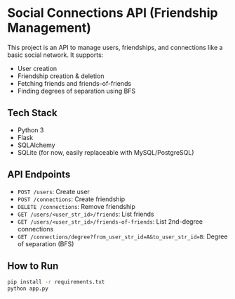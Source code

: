 # Social Connections API (Friendship Management)

This project is an API to manage users, friendships, and connections like a basic social network. It supports:

- User creation
- Friendship creation & deletion
- Fetching friends and friends-of-friends
- Finding degrees of separation using BFS

## Tech Stack

- Python 3
- Flask
- SQLAlchemy
- SQLite (for now, easily replaceable with MySQL/PostgreSQL)

## API Endpoints

- `POST /users`: Create user
- `POST /connections`: Create friendship
- `DELETE /connections`: Remove friendship
- `GET /users/<user_str_id>/friends`: List friends
- `GET /users/<user_str_id>/friends-of-friends`: List 2nd-degree connections
- `GET /connections/degree?from_user_str_id=A&to_user_str_id=B`: Degree of separation (BFS)

## How to Run

```bash
pip install -r requirements.txt
python app.py
